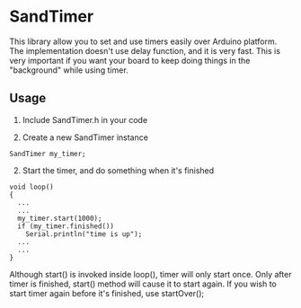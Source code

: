 # SandTimer

This library allow you to set and use timers easily over Arduino platform. The implementation doesn't use delay function, and it is very fast. This is very important if you want your board to keep doing things in the "background" while using timer.

## Usage

1. Include SandTimer.h in your code 

2. Create a new SandTimer instance

```
SandTimer my_timer;
```

2. Start the timer, and do something when it's finished

```
void loop()
{
  ...
  ...
  my_timer.start(1000);
  if (my_timer.finished())
    Serial.println("time is up");
  ...
  ...
}
```

Although start() is invoked inside loop(), timer will only start once. Only after timer is finished, start() method will cause it to start again. If you wish to start timer again before it's finished, use startOver();

